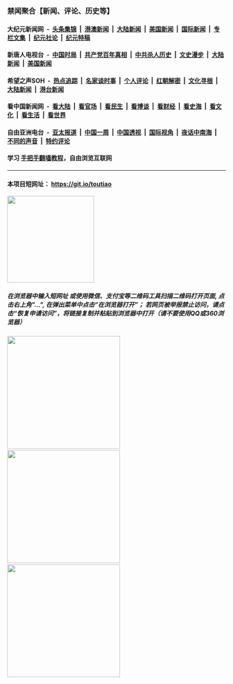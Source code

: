 ### 禁闻聚合【新闻、评论、历史等】

#### 大纪元新闻网 &nbsp;-&nbsp; [头条集锦](indexes/E头条集锦.md?t=03141002) &nbsp;|&nbsp; [港澳新闻](indexes/E港澳新闻.md?t=03141002)  &nbsp;|&nbsp; [大陆新闻](indexes/E大陆新闻.md?t=03141002) &nbsp;|&nbsp; [美国新闻](indexes/E美国新闻.md?t=03141002) &nbsp;|&nbsp; [国际新闻](indexes/E国际新闻.md?t=03141002) &nbsp;|&nbsp; [专栏文集](indexes/E专栏文集.md?t=03141002) &nbsp;|&nbsp; [纪元社论](indexes/E纪元社论.md?t=03141002) &nbsp;|&nbsp; [纪元特稿](indexes/E纪元特稿.md?t=03141002) 

#### 新唐人电视台 &nbsp;-&nbsp; [中国时局](indexes/N中国时局.md?t=03141002) &nbsp;|&nbsp; [共产党百年真相](indexes/N共产党百年真相.md?t=03141002) &nbsp;|&nbsp; [中共杀人历史](indexes/N中共杀人历史.md?t=03141002) &nbsp;|&nbsp; [文史漫步](indexes/N文史漫步.md?t=03141002) &nbsp;|&nbsp; [大陆新闻](indexes/N大陆新闻.md?t=03141002) &nbsp;|&nbsp; [美国新闻](indexes/N美国新闻.md?t=03141002)

#### 希望之声SOH &nbsp;-&nbsp; [热点追踪](indexes/H热点追踪.md?t=03141002) &nbsp;|&nbsp; [名家谈时事](indexes/H名家谈时事.md?t=03141002) &nbsp;|&nbsp; [个人评论](indexes/H个人评论.md?t=03141002)  &nbsp;|&nbsp; [红朝解密](indexes/H红朝解密.md?t=03141002) &nbsp;|&nbsp; [文化寻根](indexes/H文化寻根.md?t=03141002) &nbsp;|&nbsp; [大陆新闻](indexes/H大陆新闻.md?t=03141002) &nbsp;|&nbsp; [港台新闻](indexes/H港台新闻.md?t=03141002)

#### 看中国新闻网 &nbsp;-&nbsp; [看大陆](indexes/S看大陆.md?t=03141002) &nbsp;|&nbsp; [看官场](indexes/S看官场.md?t=03141002) &nbsp;|&nbsp; [看民生](indexes/S看民生.md?t=03141002)  &nbsp;|&nbsp; [看博谈](indexes/S看博谈.md?t=03141002) &nbsp;|&nbsp; [看财经](indexes/S看财经.md?t=03141002) &nbsp;|&nbsp; [看史海](indexes/S看史海.md?t=03141002) &nbsp;|&nbsp; [看文化](indexes/S看文化.md?t=03141002) &nbsp;|&nbsp; [看生活](indexes/S看生活.md?t=03141002) &nbsp;|&nbsp; [看世界](indexes/S看世界.md?t=03141002)

#### 自由亚洲电台 &nbsp;-&nbsp; [亚太报道](indexes/R亚太报道.md?t=03141002) &nbsp;|&nbsp; [中国一周](indexes/R中国一周.md?t=03141002) &nbsp;|&nbsp; [中国透视](indexes/R中国透视.md?t=03141002)  &nbsp;|&nbsp; [国际视角](indexes/R国际视角.md?t=03141002) &nbsp;|&nbsp; [夜话中南海](indexes/R夜话中南海.md?t=03141002) &nbsp;|&nbsp; [不同的声音](indexes/R不同的声音.md?t=03141002) &nbsp;|&nbsp; [特约评论](indexes/R特约评论.md?t=03141002)

#### 学习 [手把手翻墙教程](https://github.com/gfw-breaker/guides/wiki)，自由浏览互联网

----

#### 本项目短网址： https://git.io/toutiao
<img src="https://raw.githubusercontent.com/gfw-breaker/banned-news/master/scripts/img/qr.png" width="200px"/>  

##### 在浏览器中输入短网址 或使用微信、支付宝等二维码工具扫描二维码打开页面, 点击右上角"...", 在弹出菜单中点击“在浏览器打开”； 若网页被举报禁止访问，请点击“恢复申请访问”，将链接复制并粘贴到浏览器中打开（请不要使用QQ或360浏览器）

<img src="https://raw.githubusercontent.com/gfw-breaker/banned-news/master/scripts/img/1.png" width="260px"/> &nbsp; <img src="https://raw.githubusercontent.com/gfw-breaker/banned-news/master/scripts/img/2.png" width="260px"/> &nbsp; <img src="https://raw.githubusercontent.com/gfw-breaker/banned-news/master/scripts/img/3.png" width="260px"/>
